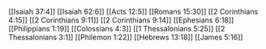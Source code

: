 [[Isaiah 37:4]]
[[Isaiah 62:6]]
[[Acts 12:5]]
[[Romans 15:30]]
[[2 Corinthians 4:15]]
[[2 Corinthians 9:11]]
[[2 Corinthians 9:14]]
[[Ephesians 6:18]]
[[Philippians 1:19]]
[[Colossians 4:3]]
[[1 Thessalonians 5:25]]
[[2 Thessalonians 3:1]]
[[Philemon 1:22]]
[[Hebrews 13:18]]
[[James 5:16]]
